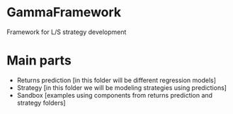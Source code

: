 # GammaFramework
Framework for L/S strategy development
# Main parts
* Returns prediction [in this folder will be different regression models]
* Strategy [in this folder we will be modeling strategies using predictions]
* Sandbox [examples using components from returns prediction and strategy folders]
